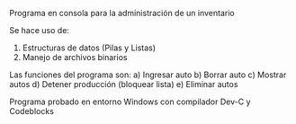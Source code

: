 Programa en consola para la administración de un inventario

Se hace uso de: 
  1. Estructuras de datos (Pilas y Listas)
  2. Manejo de archivos binarios
  
Las funciones del programa son:
  a) Ingresar auto
  b) Borrar auto
  c) Mostrar autos
  d) Detener producción (bloquear lista)
  e) Eliminar autos
  
Programa probado en entorno Windows con compilador Dev-C y Codeblocks
